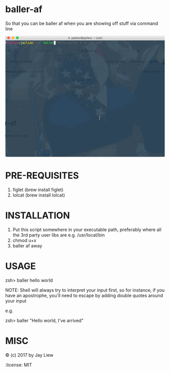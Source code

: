 # baller-af

So that you can be baller af when you are showing off stuff via command line

![Demo](baller.gif)

# PRE-REQUISITES
1. figlet (brew install figlet)
2. lolcat (brew install lolcat)

# INSTALLATION
1. Put this script somewhere in your executable path, preferably where all the 
3rd party user libs are e.g. /usr/local/bin 
2. chmod u+x
3. baller af away

# USAGE
zsh> baller hello world

NOTE: 
Shell will always try to interpret your input first, so for instance, if you have 
an apostrophe, you'll need to escape by adding double quotes around your input

e.g. 

zsh> baller "Hello world, I've arrived"

# MISC

:copyright: (c) 2017 by Jay Liew

:license: MIT
